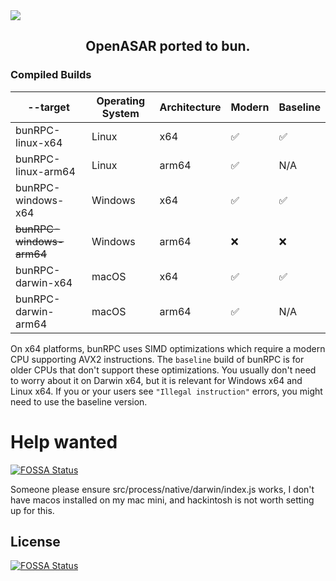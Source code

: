 <img src="https://cdn.jsdelivr.net/gh/wont-stream/bunRPC@main/assets/bunRPC-Banner.png" align="center" />

<h2 align="center">OpenASAR ported to bun.</h2>

<h3>Compiled Builds</h3>

| --target              | Operating System | Architecture | Modern | Baseline |
| --------------------- | ---------------- | ------------ | ------ | -------- |
| bunRPC-linux-x64         | Linux            | x64          | ✅     | ✅       |
| bunRPC-linux-arm64       | Linux            | arm64        | ✅     | N/A      |
| bunRPC-windows-x64       | Windows          | x64          | ✅     | ✅       |
| ~~bunRPC-windows-arm64~~ | Windows          | arm64        | ❌     | ❌       |
| bunRPC-darwin-x64        | macOS            | x64          | ✅     | ✅       |
| bunRPC-darwin-arm64      | macOS            | arm64        | ✅     | N/A      |

On x64 platforms, bunRPC uses SIMD optimizations which require a modern CPU supporting AVX2 instructions. The `baseline` build of bunRPC is for older CPUs that don't support these optimizations. You usually don't need to worry about it on Darwin x64, but it is relevant for Windows x64 and Linux x64. If you or your users see `"Illegal instruction"` errors, you might need to use the baseline version.

# Help wanted
[![FOSSA Status](https://app.fossa.com/api/projects/git%2Bgithub.com%2FMENTALLY-GERM4N%2FbunRPC.svg?type=shield)](https://app.fossa.com/projects/git%2Bgithub.com%2FMENTALLY-GERM4N%2FbunRPC?ref=badge_shield)

Someone please ensure src/process/native/darwin/index.js works, I don't have macos installed on my mac mini, and hackintosh is not worth setting up for this.

## License
[![FOSSA Status](https://app.fossa.com/api/projects/git%2Bgithub.com%2FMENTALLY-GERM4N%2FbunRPC.svg?type=large)](https://app.fossa.com/projects/git%2Bgithub.com%2FMENTALLY-GERM4N%2FbunRPC?ref=badge_large)